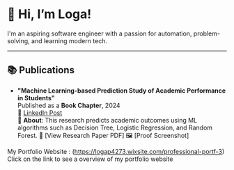 # 👋 Hi, I’m Loga!

I'm an aspiring software engineer with a passion for automation, problem-solving, and learning modern tech.  

---

## 📚 Publications

- **"Machine Learning-based Prediction Study of Academic Performance in Students"**  
  Published as a **Book Chapter**, 2024  
  🔗 [LinkedIn Post](https://www.linkedin.com/posts/cvsureshbabu_hindustanuniversity-bookchapter-researchstudy-activity-7316681527793184768-DLny?utm_source=share&utm_medium=member_desktop&rcm=ACoAAEmrNOwBTskv3rKvhAvea8lH6UWoZlGPYOk)  
  📄 **About**: This research predicts academic outcomes using ML algorithms such as Decision Tree, Logistic Regression, and Random Forest.
  📄 [View Research Paper PDF] 
🖼️ [Proof Screenshot]

My Portfolio Website : (https://logap4273.wixsite.com/professional-portf-3)
Click on the link to see a overview of my portfolio website 


